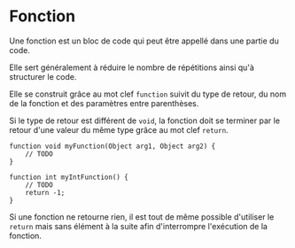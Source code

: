 # Fonction

Une fonction est un bloc de code qui peut être appellé dans une partie du code.

Elle sert généralement à réduire le nombre de répétitions ainsi qu'à structurer le code.

Elle se construit grâce au mot clef `function` suivit du type de retour, du nom de la fonction et des paramètres entre parenthèses.

Si le type de retour est différent de `void`, la fonction doit se terminer par le retour d'une valeur du même type grâce au mot clef `return`.

```base
function void myFunction(Object arg1, Object arg2) {
    // TODO
}

function int myIntFunction() {
    // TODO
    return -1;
}
```

Si une fonction ne retourne rien, il est tout de même possible d'utiliser le `return` mais sans élément à la suite afin d'interrompre l'exécution de la fonction.